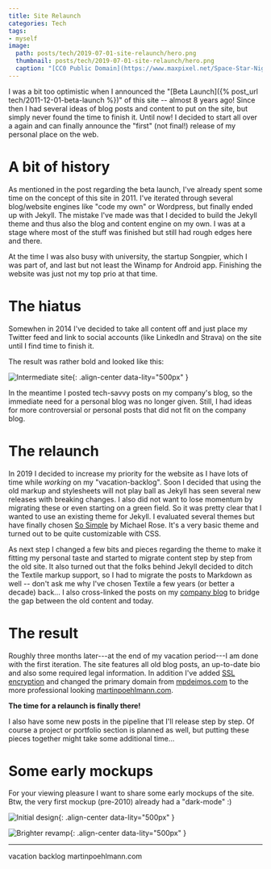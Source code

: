 ```yaml
---
title: Site Relaunch
categories: Tech
tags:
- myself
image:
  path: posts/tech/2019-07-01-site-relaunch/hero.png
  thumbnail: posts/tech/2019-07-01-site-relaunch/hero.png
  caption: "[CC0 Public Domain](https://www.maxpixel.net/Space-Star-Night-Rocket-Cartoon-Universe-Moon-3262811)"
---
```


I was a bit too optimistic when I announced the "[Beta Launch]({% post_url tech/2011-12-01-beta-launch %})" of this site -- almost 8 years ago!
Since then I had several ideas of blog posts and content to put on the site, but simply never found the time to finish it.
Until now!
I decided to start all over a again and can finally announce the "first" (not final!) release of my personal place on the web.

# A bit of history

As mentioned in the post regarding the beta launch, I've already spent some time on the concept of this site in 2011.
I've iterated through several blog/website engines like "code my own" or Wordpress, but finally ended up with Jekyll.
The mistake I've made was that I decided to build the Jekyll theme and thus also the blog and content engine on my own.
I was at a stage where most of the stuff was finished but still had rough edges here and there.

At the time I was also busy with university, the startup Songpier, which I was part of, and last but not least the Winamp for Android app.
Finishing the website was just not my top prio at that time.

# The hiatus

Somewhen in 2014 I've decided to take all content off and just place my Twitter feed and link to social accounts (like LinkedIn and Strava) on the site until I find time to finish it.

The result was rather bold and looked like this:

![Intermediate site](hiatus.png){: .align-center data-lity="500px" }

In the meantime I posted tech-savvy posts on my company's blog, so the immediate need for a personal blog was no longer given.
Still, I had ideas for more controversial or personal posts that did not fit on the company blog.

# The relaunch

In 2019 I decided to increase my priority for the website as I have lots of time while *working* on my "vacation-backlog".
Soon I decided that using the old markup and stylesheets will not play ball as Jekyll has seen several new releases with breaking changes.
I also did not want to lose momentum by migrating these or even starting on a green field.
So it was pretty clear that I wanted to use an existing theme for Jekyll.
I evaluated several themes but have finally chosen [So Simple](https://mmistakes.github.io/so-simple-theme/) by Michael Rose.
It's a very basic theme and turned out to be quite customizable with CSS.

As next step I changed a few bits and pieces regarding the theme to make it fitting my personal taste and started to migrate content step by step from the old site.
It also turned out that the folks behind Jekyll decided to ditch the Textile markup support, so I had to migrate the posts to Markdown as well -- don't ask me why I've chosen Textile a few years (or better a decade) back...
I also cross-linked the posts on my [company blog](/posts/tags/#cqse) to bridge the gap between the old content and today.

# The result

Roughly three months later---at the end of my vacation period---I am done with the first iteration.
The site features all old blog posts, an up-to-date bio and also some required legal information.
In addition I've added [SSL encryption](https://help.github.com/en/articles/securing-your-github-pages-site-with-https) and changed the primary domain from [mpdeimos.com](https://mpdeimos.com) to the more professional looking [martinpoehlmann.com](https://martinpoehlmann.com).

**The time for a relaunch is finally there!**

I also have some new posts in the pipeline that I'll release step by step.
Of course a project or portfolio section is planned as well, but putting these pieces together might take some additional time...

# Some early mockups

For your viewing pleasure I want to share some early mockups of the site.
Btw, the very first mockup (pre-2010) already had a "dark-mode" :)

![Initial design](design1.png){: .align-center data-lity="500px" }

![Brighter revamp](design2.png){: .align-center data-lity="500px" }

---

vacation backlog
martinpoehlmann.com